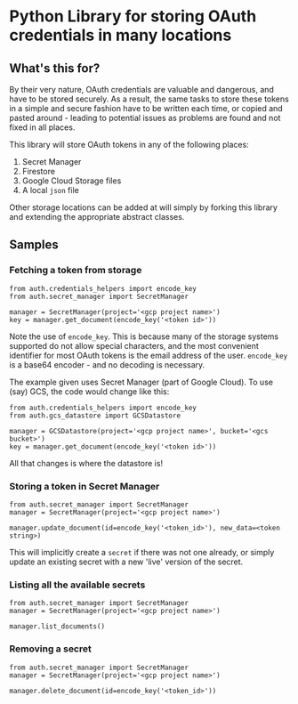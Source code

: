 # Python Library for storing OAuth credentials in many locations

## What's this for?

By their very nature, OAuth credentials are valuable and dangerous, and have
to be stored securely. As a result, the same tasks to store these tokens in a
simple and secure fashion have to be written each time, or copied and pasted
around - leading to potential issues as problems are found and not fixed
in all places.

This library will store OAuth tokens in any of the following places:

1. Secret Manager
1. Firestore
1. Google Cloud Storage files
1. A local `json` file

Other storage locations can be added at will simply by forking this library and
extending the appropriate abstract classes.

## Samples

### Fetching a token from storage

```
from auth.credentials_helpers import encode_key
from auth.secret_manager import SecretManager

manager = SecretManager(project='<gcp project name>')
key = manager.get_document(encode_key('<token id>'))
```

Note the use of `encode_key`. This is because many of the storage systems
supported do not allow special characters, and the most convenient identifier
for most OAuth tokens is the email address of the user. `encode_key` is a
base64 encoder - and no decoding is necessary.

The example given uses Secret Manager (part of Google Cloud). To use (say) GCS,
the code would change like this:

```
from auth.credentials_helpers import encode_key
from auth.gcs_datastore import GCSDatastore

manager = GCSDatastore(project='<gcp project name>', bucket='<gcs bucket>')
key = manager.get_document(encode_key('<token id>'))
```

All that changes is where the datastore is!

### Storing a token in Secret Manager

```
from auth.secret_manager import SecretManager
manager = SecretManager(project='<gcp project name>')

manager.update_document(id=encode_key('<token_id>'), new_data=<token string>)
```

This will implicitly create a `secret` if there was not one already, or simply
update an existing secret with a new 'live' version of the secret.

### Listing all the available secrets

```
from auth.secret_manager import SecretManager
manager = SecretManager(project='<gcp project name>')

manager.list_documents()
```


### Removing a secret

```
from auth.secret_manager import SecretManager
manager = SecretManager(project='<gcp project name>')

manager.delete_document(id=encode_key('<token_id>'))
```
